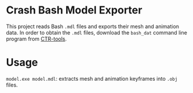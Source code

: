 # Crash Bash Model Exporter
This project reads Bash `.mdl` files and exports their mesh and animation data. In order to obtain the `.mdl` files, download the `bash_dat` command line program from [CTR-tools](https://github.com/CTR-tools/CTR-tools/releases).

# Usage
`model.exe model.mdl`: extracts mesh and animation keyframes into `.obj` files.
